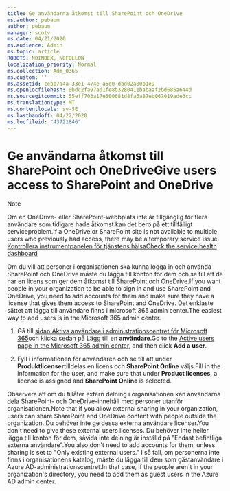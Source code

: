 ```yaml
---
title: Ge användarna åtkomst till SharePoint och OneDrive
ms.author: pebaum
author: pebaum
manager: scotv
ms.date: 04/21/2020
ms.audience: Admin
ms.topic: article
ROBOTS: NOINDEX, NOFOLLOW
localization_priority: Normal
ms.collection: Adm_O365
ms.custom: ''
ms.assetid: cebb7a4a-33e1-474e-a5d0-dbd02a80b1e9
ms.openlocfilehash: 0bdc2fa97ad1fe8b3280411babaaf2bd685a644d
ms.sourcegitcommit: 55eff703a17e500681d8fa6a87eb067019ade3cc
ms.translationtype: MT
ms.contentlocale: sv-SE
ms.lasthandoff: 04/22/2020
ms.locfileid: "43721846"
---
```

# <a name="give-users-access-to-sharepoint-and-onedrive"></a><span data-ttu-id="3cb1e-102">Ge användarna åtkomst till SharePoint och OneDrive</span><span class="sxs-lookup"><span data-stu-id="3cb1e-102">Give users access to SharePoint and OneDrive</span></span>

> [!NOTE]
> <span data-ttu-id="3cb1e-103">Om en OneDrive- eller SharePoint-webbplats inte är tillgänglig för flera användare som tidigare hade åtkomst kan det bero på ett tillfälligt serviceproblem.</span><span class="sxs-lookup"><span data-stu-id="3cb1e-103">If a OneDrive or SharePoint site is not available to multiple users who previously had access, there may be a temporary service issue.</span></span> [<span data-ttu-id="3cb1e-104">Kontrollera instrumentpanelen för tjänstens hälsa</span><span class="sxs-lookup"><span data-stu-id="3cb1e-104">Check the service health dashboard</span></span>](https://portal.office.com/adminportal/home#/servicehealth)
  
<span data-ttu-id="3cb1e-105">Om du vill att personer i organisationen ska kunna logga in och använda SharePoint och OneDrive måste du lägga till konton för dem och se till att de har en licens som ger dem åtkomst till SharePoint och OneDrive.</span><span class="sxs-lookup"><span data-stu-id="3cb1e-105">If you want people in your organization to be able to sign in and use SharePoint and OneDrive, you need to add accounts for them and make sure they have a license that gives them access to SharePoint and OneDrive.</span></span> <span data-ttu-id="3cb1e-106">Det enklaste sättet att lägga till användare finns i microsoft 365 admin center.</span><span class="sxs-lookup"><span data-stu-id="3cb1e-106">The easiest way to add users is in the Microsoft 365 admin center.</span></span>
  
1. <span data-ttu-id="3cb1e-107">Gå till [sidan Aktiva användare i administrationscentret för Microsoft 365](https://portal.office.com/adminportal/home#/users)och klicka sedan på Lägg till en **användare**.</span><span class="sxs-lookup"><span data-stu-id="3cb1e-107">Go to the [Active users page in the Microsoft 365 admin center](https://portal.office.com/adminportal/home#/users), and then click **Add a user**.</span></span>
    
2. <span data-ttu-id="3cb1e-108">Fyll i informationen för användaren och se till att under **Produktlicenser**tilldelas en licens och **SharePoint Online** väljs.</span><span class="sxs-lookup"><span data-stu-id="3cb1e-108">Fill in the information for the user, and make sure that under **Product licenses**, a license is assigned and **SharePoint Online** is selected.</span></span> 
    
<span data-ttu-id="3cb1e-109">Observera att om du tillåter extern delning i organisationen kan användarna dela SharePoint- och OneDrive-innehåll med personer utanför organisationen.</span><span class="sxs-lookup"><span data-stu-id="3cb1e-109">Note that if you allow external sharing in your organization, users can share SharePoint and OneDrive content with people outside the organization.</span></span> <span data-ttu-id="3cb1e-110">Du behöver inte ge dessa externa användare licenser.</span><span class="sxs-lookup"><span data-stu-id="3cb1e-110">You don't need to give these external users licenses.</span></span> <span data-ttu-id="3cb1e-111">Du behöver inte heller lägga till konton för dem, såvida inte delning är inställd på "Endast befintliga externa användare".</span><span class="sxs-lookup"><span data-stu-id="3cb1e-111">You also don't need to add accounts for them, unless sharing is set to "Only existing external users."</span></span> <span data-ttu-id="3cb1e-112">I så fall, om personerna inte finns i organisationens katalog, måste du lägga till dem som gästanvändare i Azure AD-administrationscentret.</span><span class="sxs-lookup"><span data-stu-id="3cb1e-112">In that case, if the people aren't in your organization's directory, you need to add them as guest users in the Azure AD admin center.</span></span>
  

